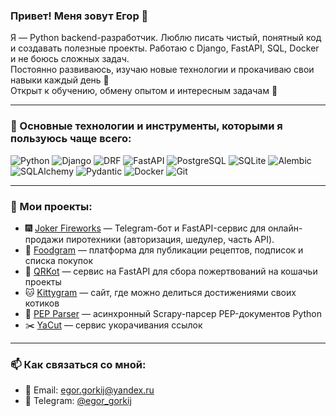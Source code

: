 ### Привет! Меня зовут Егор 👋

Я — Python backend-разработчик. Люблю писать чистый, понятный код и создавать полезные проекты.
Работаю с Django, FastAPI, SQL, Docker и не боюсь сложных задач.  
Постоянно развиваюсь, изучаю новые технологии и прокачиваю свои навыки каждый день 🚀  
Открыт к обучению, обмену опытом и интересным задачам 🙌

---

### 🧰 Основные технологии и инструменты, которыми я пользуюсь чаще всего:

![Python](https://img.shields.io/badge/Python-3670A0?style=for-the-badge&logo=python&logoColor=ffdd54)
![Django](https://img.shields.io/badge/Django-092E20?style=for-the-badge&logo=django&logoColor=white)
![DRF](https://img.shields.io/badge/DRF-Django%20REST%20Framework-red?style=for-the-badge)
![FastAPI](https://img.shields.io/badge/FastAPI-005571?style=for-the-badge&logo=fastapi)
![PostgreSQL](https://img.shields.io/badge/PostgreSQL-316192?style=for-the-badge&logo=postgresql&logoColor=white)
![SQLite](https://img.shields.io/badge/SQLite-003B57?style=for-the-badge&logo=sqlite&logoColor=white)
![Alembic](https://img.shields.io/badge/Alembic-323330?style=for-the-badge&logo=alembic&logoColor=white)
![SQLAlchemy](https://img.shields.io/badge/SQLAlchemy-8B0000?style=for-the-badge&logo=sqlalchemy&logoColor=white)
![Pydantic](https://img.shields.io/badge/Pydantic-2B303A?style=for-the-badge&logo=pydantic&logoColor=white)
![Docker](https://img.shields.io/badge/Docker-2496ED?style=for-the-badge&logo=docker&logoColor=white)
![Git](https://img.shields.io/badge/Git-F05032?style=for-the-badge&logo=git&logoColor=white)

---
### 💼 Мои проекты:

- 🎆 [Joker Fireworks](https://github.com/EgorGorkovoj/TG_bot_Fireworks) — Telegram-бот и FastAPI-сервис для онлайн-продажи пиротехники (авторизация, шедулер, часть API).
- 🍲 [Foodgram](https://github.com/EgorGorkovoj/foodgram) — платформа для публикации рецептов, подписок и списка покупок
- 🐾 [QRKot](https://github.com/EgorGorkovoj/QRkot_spreadsheets) — сервис на FastAPI для сбора пожертвований на кошачьи проекты
- 🐱 [Kittygram](https://github.com/EgorGorkovoj/kittygram_final) — сайт, где можно делиться достижениями своих котиков
- 📄 [PEP Parser](https://github.com/EgorGorkovoj/scrapy_parser_pep) — асинхронный Scrapy-парсер PEP-документов Python
- ✂️ [YaCut](https://github.com/EgorGorkovoj/yacut) — сервис укорачивания ссылок

---

### 📫 Как связаться со мной:

- 📧 Email: egor.gorkij@yandex.ru
- 💬 Telegram: [@egor_gorkij](https://t.me/egor_gorkij)
